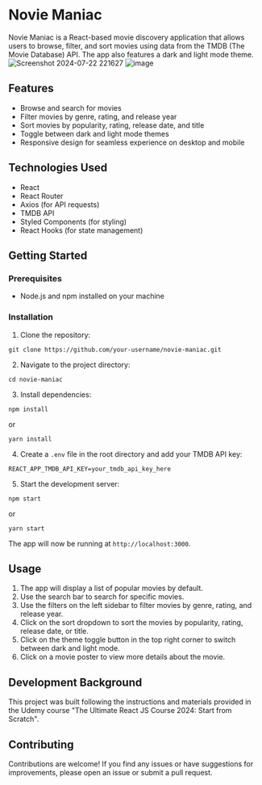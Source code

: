 
# Novie Maniac

Novie Maniac is a React-based movie discovery application that allows users to browse, filter, and sort movies using data from the TMDB (The Movie Database) API. The app also features a dark and light mode theme.
![Screenshot 2024-07-22 221627](https://github.com/user-attachments/assets/ad0c4324-e859-46de-9028-932e2afcf909)
![image](https://github.com/user-attachments/assets/a004b48d-d353-4bcb-b199-630404f1af60)

## Features

- Browse and search for movies
- Filter movies by genre, rating, and release year
- Sort movies by popularity, rating, release date, and title
- Toggle between dark and light mode themes
- Responsive design for seamless experience on desktop and mobile

## Technologies Used

- React
- React Router
- Axios (for API requests)
- TMDB API
- Styled Components (for styling)
- React Hooks (for state management)

## Getting Started

### Prerequisites

- Node.js and npm installed on your machine

### Installation

1. Clone the repository:

```
git clone https://github.com/your-username/novie-maniac.git
```

2. Navigate to the project directory:

```
cd novie-maniac
```

3. Install dependencies:

```
npm install
```

or

```
yarn install
```

4. Create a `.env` file in the root directory and add your TMDB API key:

```
REACT_APP_TMDB_API_KEY=your_tmdb_api_key_here
```

5. Start the development server:

```
npm start
```

or

```
yarn start
```

The app will now be running at `http://localhost:3000`.

## Usage

1. The app will display a list of popular movies by default.
2. Use the search bar to search for specific movies.
3. Use the filters on the left sidebar to filter movies by genre, rating, and release year.
4. Click on the sort dropdown to sort the movies by popularity, rating, release date, or title.
5. Click on the theme toggle button in the top right corner to switch between dark and light mode.
6. Click on a movie poster to view more details about the movie.

## Development Background

This project was built following the instructions and materials provided in the Udemy course "The Ultimate React JS Course 2024: Start from Scratch".

## Contributing

Contributions are welcome! If you find any issues or have suggestions for improvements, please open an issue or submit a pull request.
